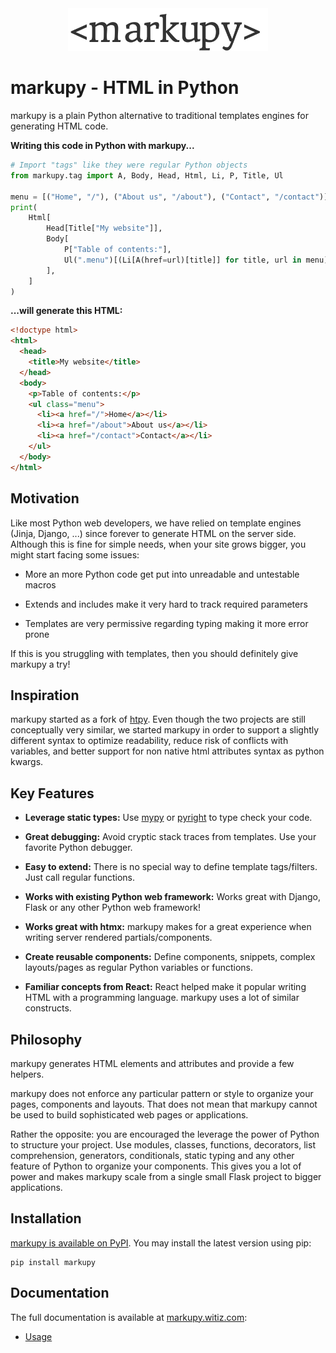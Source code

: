 <div style="text-align:center;margin-bottom:2em">
    <img src="assets/img/markupy.svg" width="320" alt="markupy">
</div>

# markupy - HTML in Python

markupy is a plain Python alternative to traditional templates engines for generating HTML code.

**Writing this code in Python with markupy...**

```python
# Import "tags" like they were regular Python objects
from markupy.tag import A, Body, Head, Html, Li, P, Title, Ul

menu = [("Home", "/"), ("About us", "/about"), ("Contact", "/contact")]
print(
    Html[
        Head[Title["My website"]],
        Body[
            P["Table of contents:"],
            Ul(".menu")[(Li[A(href=url)[title]] for title, url in menu)],
        ],
    ]
)
```

**...will generate this HTML:**

```html
<!doctype html>
<html>
  <head>
    <title>My website</title>
  </head>
  <body>
    <p>Table of contents:</p>
    <ul class="menu">
      <li><a href="/">Home</a></li>
      <li><a href="/about">About us</a></li>
      <li><a href="/contact">Contact</a></li>
    </ul>
  </body>
</html>
```

## Motivation

Like most Python web developers, we have relied on template engines (Jinja, Django, ...) since forever to generate HTML on the server side. Although this is fine for simple needs, when your site grows bigger, you might start facing some issues:

- More an more Python code get put into unreadable and untestable macros

- Extends and includes make it very hard to track required parameters

- Templates are very permissive regarding typing making it more error prone

If this is you struggling with templates, then you should definitely give markupy a try!

## Inspiration

markupy started as a fork of [htpy](https://htpy.dev). Even though the two projects are still conceptually very similar, we started markupy in order to support a slightly different syntax to optimize readability, reduce risk of conflicts with variables, and better support for non native html attributes syntax as python kwargs.

## Key Features

- **Leverage static types:** Use [mypy](https://mypy.readthedocs.io/en/stable/) or [pyright](https://github.com/microsoft/pyright) to type check your code.

- **Great debugging:** Avoid cryptic stack traces from templates. Use your favorite Python debugger.

- **Easy to extend:** There is no special way to define template tags/filters. Just call regular functions.

- **Works with existing Python web framework:** Works great with Django, Flask or any other Python web framework!

- **Works great with htmx:** markupy makes for a great experience when writing server rendered partials/components.

- **Create reusable components:** Define components, snippets, complex layouts/pages as regular Python variables or functions.

- **Familiar concepts from React:** React helped make it popular writing HTML with a programming language. markupy uses a lot of similar constructs.

## Philosophy

markupy generates HTML elements and attributes and provide a few helpers.

markupy does not enforce any particular pattern or style to organize
your pages, components and layouts. That does not mean that markupy cannot be used
to build sophisticated web pages or applications.

Rather the opposite: you are encouraged the leverage the power of Python to
structure your project. Use modules, classes, functions, decorators, list
comprehension, generators, conditionals, static typing and any other feature of
Python to organize your components. This gives you a lot of power and makes markupy
scale from a single small Flask project to bigger applications.


## Installation

[markupy is available on PyPI](https://pypi.org/project/markupy/). You may install the latest version using pip:

```
pip install markupy
```

## Documentation

The full documentation is available at [markupy.witiz.com](https://markupy.witiz.com):

- [Usage](https://markupy.witiz.com/usage/)
